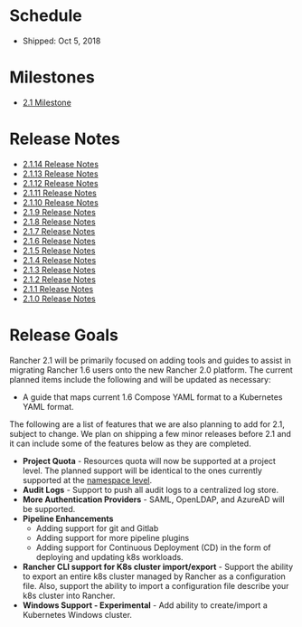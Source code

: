 # Schedule

* Shipped: Oct 5, 2018

# Milestones

* [2.1 Milestone](https://github.com/rancher/rancher/milestone/121)

# Release Notes

* [2.1.14 Release Notes](https://github.com/rancher/rancher/releases/tag/v2.1.14)
* [2.1.13 Release Notes](https://github.com/rancher/rancher/releases/tag/v2.1.13)
* [2.1.12 Release Notes](https://github.com/rancher/rancher/releases/tag/v2.1.12)
* [2.1.11 Release Notes](https://github.com/rancher/rancher/releases/tag/v2.1.11)
* [2.1.10 Release Notes](https://github.com/rancher/rancher/releases/tag/v2.1.10)
* [2.1.9 Release Notes](https://github.com/rancher/rancher/releases/tag/v2.1.9)
* [2.1.8 Release Notes](https://github.com/rancher/rancher/releases/tag/v2.1.8)
* [2.1.7 Release Notes](https://github.com/rancher/rancher/releases/tag/v2.1.7)
* [2.1.6 Release Notes](https://github.com/rancher/rancher/releases/tag/v2.1.6)
* [2.1.5 Release Notes](https://github.com/rancher/rancher/releases/tag/v2.1.5)
* [2.1.4 Release Notes](https://github.com/rancher/rancher/releases/tag/v2.1.4)
* [2.1.3 Release Notes](https://github.com/rancher/rancher/releases/tag/v2.1.3)
* [2.1.2 Release Notes](https://github.com/rancher/rancher/releases/tag/v2.1.2)
* [2.1.1 Release Notes](https://github.com/rancher/rancher/releases/tag/v2.1.1)
* [2.1.0 Release Notes](https://github.com/rancher/rancher/releases/tag/v2.1.0)

# Release Goals
Rancher 2.1 will be primarily focused on adding tools and guides to assist in migrating Rancher 1.6 users onto the new Rancher 2.0 platform.  The current planned items include the following and will be updated as necessary:
* A guide that maps current 1.6 Compose YAML format to a Kubernetes YAML format.

The following are a list of features that we are also planning to add for 2.1, subject to change.  We plan on shipping a few minor releases before 2.1 and it can include some of the features below as they are completed.

* **Project Quota** - Resources quota will now be supported at a project level.  The planned support will be identical to the ones currently supported at the [namespace level](https://kubernetes.io/docs/concepts/policy/resource-quotas/).
* **Audit Logs** - Support to push all audit logs to a centralized log store.
* **More Authentication Providers** - SAML, OpenLDAP, and AzureAD will be supported.
* **Pipeline Enhancements**
  * Adding support for git and Gitlab
  * Adding support for more pipeline plugins
  * Adding support for Continuous Deployment (CD) in the form of deploying and updating k8s workloads.
* **Rancher CLI support for K8s cluster import/export** - Support the ability to export an entire k8s cluster managed by Rancher as a configuration file.  Also, support the ability to import a configuration file describe your k8s cluster into Rancher.
* **Windows Support - Experimental** - Add ability to create/import a Kubernetes Windows cluster.


  